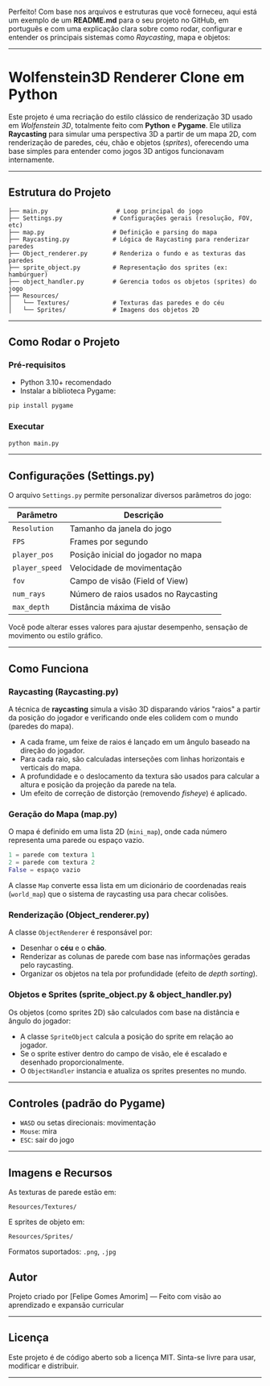 Perfeito! Com base nos arquivos e estruturas que você forneceu, aqui está um exemplo de um **README.md** para o seu projeto no GitHub, em português e com uma explicação clara sobre como rodar, configurar e entender os principais sistemas como *Raycasting*, mapa e objetos:

---

#  Wolfenstein3D Renderer Clone em Python

Este projeto é uma recriação do estilo clássico de renderização 3D usado em *Wolfenstein 3D*, totalmente feito com **Python** e **Pygame**. Ele utiliza **Raycasting** para simular uma perspectiva 3D a partir de um mapa 2D, com renderização de paredes, céu, chão e objetos (*sprites*), oferecendo uma base simples para entender como jogos 3D antigos funcionavam internamente.

---

##  Estrutura do Projeto

```
├── main.py                   # Loop principal do jogo
├── Settings.py              # Configurações gerais (resolução, FOV, etc)
├── map.py                   # Definição e parsing do mapa
├── Raycasting.py            # Lógica de Raycasting para renderizar paredes
├── Object_renderer.py       # Renderiza o fundo e as texturas das paredes
├── sprite_object.py         # Representação dos sprites (ex: hambúrguer)
├── object_handler.py        # Gerencia todos os objetos (sprites) do jogo
├── Resources/
│   └── Textures/            # Texturas das paredes e do céu
│   └── Sprites/             # Imagens dos objetos 2D
```

---

## Como Rodar o Projeto

### Pré-requisitos

* Python 3.10+ recomendado
* Instalar a biblioteca Pygame:

```bash
pip install pygame
```

### Executar

```bash
python main.py
```

---

##  Configurações (Settings.py)

O arquivo `Settings.py` permite personalizar diversos parâmetros do jogo:

| Parâmetro      | Descrição                            |
| -------------- | ------------------------------------ |
| `Resolution`   | Tamanho da janela do jogo            |
| `FPS`          | Frames por segundo                   |
| `player_pos`   | Posição inicial do jogador no mapa   |
| `player_speed` | Velocidade de movimentação           |
| `fov`          | Campo de visão (Field of View)       |
| `num_rays`     | Número de raios usados no Raycasting |
| `max_depth`    | Distância máxima de visão            |

Você pode alterar esses valores para ajustar desempenho, sensação de movimento ou estilo gráfico.

---

## Como Funciona

### Raycasting (Raycasting.py)

A técnica de **raycasting** simula a visão 3D disparando vários "raios" a partir da posição do jogador e verificando onde eles colidem com o mundo (paredes do mapa).

* A cada frame, um feixe de raios é lançado em um ângulo baseado na direção do jogador.
* Para cada raio, são calculadas interseções com linhas horizontais e verticais do mapa.
* A profundidade e o deslocamento da textura são usados para calcular a altura e posição da projeção da parede na tela.
* Um efeito de correção de distorção (removendo *fisheye*) é aplicado.

###  Geração do Mapa (map.py)

O mapa é definido em uma lista 2D (`mini_map`), onde cada número representa uma parede ou espaço vazio.

```python
1 = parede com textura 1
2 = parede com textura 2
False = espaço vazio
```

A classe `Map` converte essa lista em um dicionário de coordenadas reais (`world_map`) que o sistema de raycasting usa para checar colisões.

###  Renderização (Object_renderer.py)

A classe `ObjectRenderer` é responsável por:

* Desenhar o **céu** e o **chão**.
* Renderizar as colunas de parede com base nas informações geradas pelo raycasting.
* Organizar os objetos na tela por profundidade (efeito de *depth sorting*).

### Objetos e Sprites (sprite_object.py & object_handler.py)

Os objetos (como sprites 2D) são calculados com base na distância e ângulo do jogador:

* A classe `SpriteObject` calcula a posição do sprite em relação ao jogador.
* Se o sprite estiver dentro do campo de visão, ele é escalado e desenhado proporcionalmente.
* O `ObjectHandler` instancia e atualiza os sprites presentes no mundo.

---

##  Controles (padrão do Pygame)

* `WASD` ou setas direcionais: movimentação
* `Mouse`: mira
* `ESC`: sair do jogo

---

##  Imagens e Recursos

As texturas de parede estão em:

```
Resources/Textures/
```

E sprites de objeto em:

```
Resources/Sprites/
```

Formatos suportados: `.png`, `.jpg`


## Autor

Projeto criado por [Felipe Gomes Amorim] — Feito com visão ao aprendizado e expansão curricular

---

##  Licença

Este projeto é de código aberto sob a licença MIT. Sinta-se livre para usar, modificar e distribuir.

---
